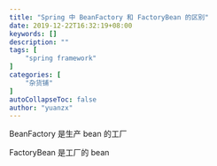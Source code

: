 ```yaml
---
title: "Spring 中 BeanFactory 和 FactoryBean 的区别"
date: 2019-12-22T16:32:19+08:00
keywords: []
description: ""
tags: [
    "spring framework"
]
categories: [
    "杂货铺"
]
autoCollapseToc: false
author: "yuanzx"
---
```


BeanFactory 是生产 bean 的工厂

FactoryBean 是工厂的 bean